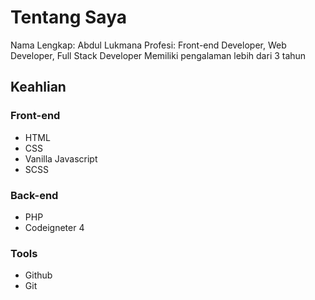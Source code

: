 # Tentang Saya
Nama Lengkap: Abdul Lukmana
Profesi: Front-end Developer, Web Developer, Full Stack Developer
Memiliki pengalaman lebih dari 3 tahun

## Keahlian
### Front-end
- HTML
- CSS
- Vanilla Javascript
- SCSS

### Back-end
- PHP
- Codeigneter 4

### Tools
- Github
- Git
